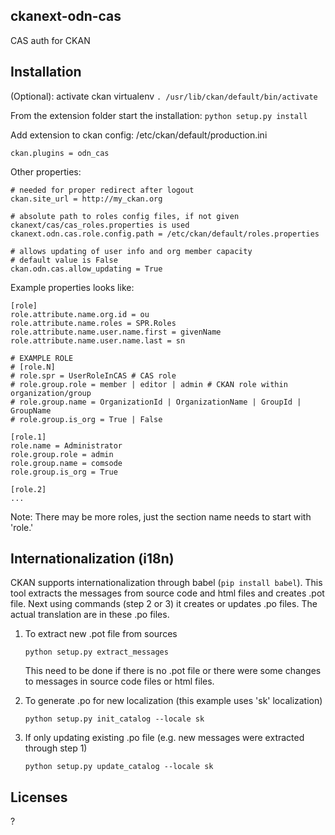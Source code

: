 ckanext-odn-cas
-------

CAS auth for CKAN

Installation
-------

(Optional): activate ckan virtualenv ``` . /usr/lib/ckan/default/bin/activate ```

From the extension folder start the installation: ``` python setup.py install ```

Add extension to ckan config: /etc/ckan/default/production.ini

```ApacheConf
ckan.plugins = odn_cas
```

Other properties:

```ApacheConf
# needed for proper redirect after logout
ckan.site_url = http://my_ckan.org

# absolute path to roles config files, if not given ckanext/cas/cas_roles.properties is used
ckanext.odn.cas.role.config.path = /etc/ckan/default/roles.properties

# allows updating of user info and org member capacity
# default value is False
ckan.odn.cas.allow_updating = True
```

Example properties looks like:

```
[role]
role.attribute.name.org.id = ou
role.attribute.name.roles = SPR.Roles
role.attribute.name.user.name.first = givenName
role.attribute.name.user.name.last = sn

# EXAMPLE ROLE
# [role.N]
# role.spr = UserRoleInCAS # CAS role
# role.group.role = member | editor | admin # CKAN role within organization/group
# role.group.name = OrganizationId | OrganizationName | GroupId | GroupName
# role.group.is_org = True | False

[role.1]
role.name = Administrator
role.group.role = admin
role.group.name = comsode
role.group.is_org = True

[role.2]
...
```

Note: There may be more roles, just the section name needs to start with 'role.'

Internationalization (i18n)
-------
CKAN supports internationalization through babel (```pip install babel```). This tool extracts the messages from source code and html files
and creates .pot file. Next using commands (step 2 or 3) it creates or updates .po files. The actual translation are in these .po files.

1. To extract new .pot file from sources
	```
	python setup.py extract_messages
	```
	
	This need to be done if there is no .pot file or there were some changes to messages in source code files or html files.

2. To generate .po for new localization (this example uses 'sk' localization)
	```
	python setup.py init_catalog --locale sk
	```

3. If only updating existing .po file (e.g. new messages were extracted through step 1)
	```
	python setup.py update_catalog --locale sk
	```

Licenses
-------

?
